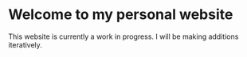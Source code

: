 # Welcome to my personal website

This website is currently a work in progress. I will be making additions iteratively.

